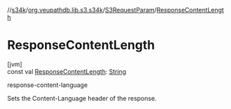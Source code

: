 //[s34k](../../../index.md)/[org.veupathdb.lib.s3.s34k](../index.md)/[S3RequestParam](index.md)/[ResponseContentLength](-response-content-length.md)

# ResponseContentLength

[jvm]\
const val [ResponseContentLength](-response-content-length.md): [String](https://kotlinlang.org/api/latest/jvm/stdlib/kotlin/-string/index.html)

response-content-language

Sets the Content-Language header of the response.
